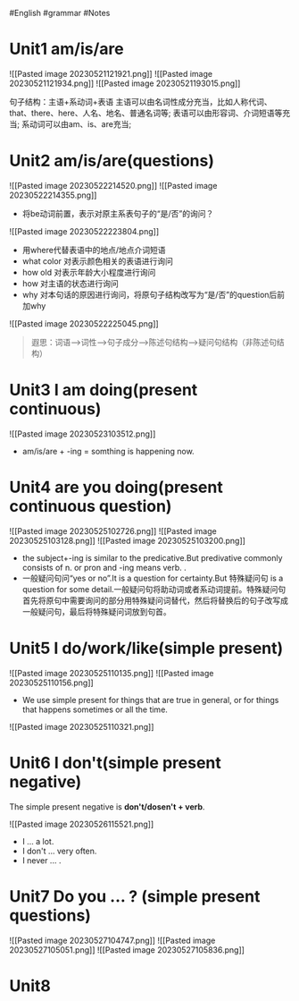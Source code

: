 #English #grammar #Notes

# Unit1 am/is/are

![[Pasted image 20230521121921.png]]
![[Pasted image 20230521121934.png]]
![[Pasted image 20230521193015.png]]

句子结构：主语+系动词+表语
主语可以由名词性成分充当，比如人称代词、that、there、here、人名、地名、普通名词等;
表语可以由形容词、介词短语等充当;
系动词可以由am、is、are充当;

# Unit2 am/is/are(questions)
![[Pasted image 20230522214520.png]]
![[Pasted image 20230522214355.png]]
- 将be动词前置，表示对原主系表句子的“是/否”的询问？

![[Pasted image 20230522223804.png]]
- 用where代替表语中的地点/地点介词短语
- what color 对表示颜色相关的表语进行询问
- how old 对表示年龄大小程度进行询问
- how 对主语的状态进行询问
- why 对本句话的原因进行询问，将原句子结构改写为“是/否”的question后前加why

![[Pasted image 20230522225045.png]]

> 遐思：词语-->词性-->句子成分-->陈述句结构-->疑问句结构（非陈述句结构）


# Unit3 I am doing(present continuous)

![[Pasted image 20230523103512.png]]

- am/is/are + -ing = somthing is happening now.

# Unit4 are you doing(present continuous question)
![[Pasted image 20230525102726.png]]
![[Pasted image 20230525103128.png]]
![[Pasted image 20230525103200.png]]

- the subject+-ing is similar to the predicative.But predivative commonly consists of n. or pron and -ing means verb. .
- 一般疑问句问“yes or no”.It is a question for certainty.But 特殊疑问句 is a question for some detail.一般疑问句将助动词或者系动词提前。特殊疑问句首先将原句中需要询问的部分用特殊疑问词替代，然后将替换后的句子改写成一般疑问句，最后将特殊疑问词放到句首。

# Unit5 I do/work/like(simple present)
![[Pasted image 20230525110135.png]]
![[Pasted image 20230525110156.png]]

- We use simple present for things that are true in general, or for things that happens sometimes or all the time.

![[Pasted image 20230525110321.png]]

# Unit6 I don't(simple present negative)
The simple present negative is **don't/dosen't + verb**.

![[Pasted image 20230526115521.png]]

- I ... a lot.
- I don't ... very often.
- I never ... .

# Unit7 Do you ... ? (simple present questions)

![[Pasted image 20230527104747.png]]
![[Pasted image 20230527105051.png]]
![[Pasted image 20230527105836.png]]

# Unit8 